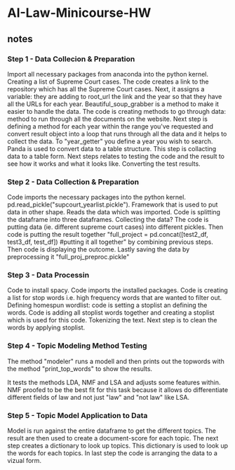 # AI-Law-Minicourse-HW
## notes
### Step 1 - Data Collecion & Preparation
Import all necessary packages from anaconda into the python kernel.
Creating a list of Supreme Court cases. The code creates a link to the repository which has all the Supreme Court cases.
Next, it assigns a variable: they are adding to root_url the link and the year so that they have all the URLs for each year.
Beautiful_soup_grabber is a method to make it easier to handle the data. The code is creating methods to go through data: method to run through all the documents on the website.
Next step is defining a method for each year within the range you've requested and convert result object into a loop that runs through all the data and it helps to collect the data. To "year_getter" you define a year you wish to search.
Panda is used to convert data to a table structure. This step is collacting data to a table form.
Next steps relates to testing the code and the result to see how it works and what it looks like. Converting the test results.

### Step 2 - Data Collection & Preparation
Code imports the necessary packages into the python kernel. 
pd.read_pickle("supcourt_yearlist.pickle"). Framework that is used to put data in other shape. Reads the data which was imported.
Code is splitting the dataframe into three dataframes. 
Collecting the data?
The code is putting data (ie. different supreme court cases) into different pickles. 
Then code is putting the result together "full_project = pd.concat([test2_df, test3_df, test_df]) #putting it all together" by combining previous steps. 
Then code is displaying the outcome.
Lastly saving the data by preprocessing it "full_proj_preproc.pickle"

### Step 3 - Data Processin
Code to install spacy.
Code imports the installed packages.
Code is creating a list for stop words i.e. high frequency words that are wanted to filter out. 
Defining homespun wordlist: code is setting a stoplist an defining the words. 
Code is adding all stoplist words together and creating a stoplist which is used for this code. Tokenizing the text. Next step is to clean the words by applying stoplist.

### Step 4 - Topic Modeling Method Testing
The method "modeler" runs a modell and then prints out the topwords with the method "print_top_words" to show the results.

It tests the methods LDA, NMF and LSA and adjusts some features within.
NMF proofed to be the best fit for this task because it allows do differentiate different fields of law and not just "law" and "not law" like LSA.

### Step 5 - Topic Model Application to Data
Model is run against the entire dataframe to get the different topics. 
The result are then used to create a document-score for each topic. 
The next step creates a dictionary to look up topics.
This dictionary is used to look up the words for each topics.
In last step the code is arranging the data to a vizual form.
